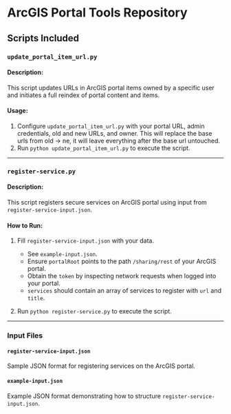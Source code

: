 # ArcGIS Portal Tools Repository

## Scripts Included

### `update_portal_item_url.py`

#### Description:
This script updates URLs in ArcGIS portal items owned by a specific user and initiates a full reindex of portal content and items.

#### Usage:
1. Configure `update_portal_item_url.py` with your portal URL, admin credentials, old and new URLs, and owner. This will replace the base urls from old -> ne, it will leave everything after the base url untouched.
2. Run `python update_portal_item_url.py` to execute the script.

---

### `register-service.py`

#### Description:
This script registers secure services on ArcGIS portal using input from `register-service-input.json`.

#### How to Run:
1. Fill `register-service-input.json` with your data.
   - See `example-input.json`.
   - Ensure `portalRoot` points to the path `/sharing/rest` of your ArcGIS portal.
   - Obtain the `token` by inspecting network requests when logged into your portal.
   - `services` should contain an array of services to register with `url` and `title`.

2. Run `python register-service.py` to execute the script.

---

### Input Files

#### `register-service-input.json`
Sample JSON format for registering services on the ArcGIS portal.

#### `example-input.json`
Example JSON format demonstrating how to structure `register-service-input.json`.

